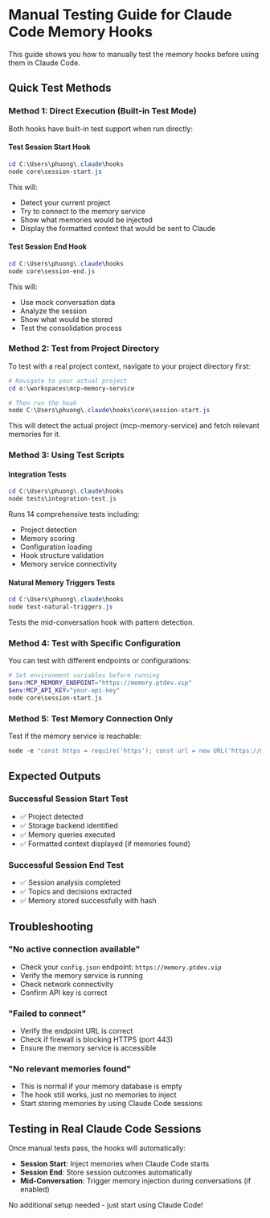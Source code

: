# Manual Testing Guide for Claude Code Memory Hooks

This guide shows you how to manually test the memory hooks before using them in Claude Code.

## Quick Test Methods

### Method 1: Direct Execution (Built-in Test Mode)

Both hooks have built-in test support when run directly:

#### Test Session Start Hook

```powershell
cd C:\Users\phuong\.claude\hooks
node core\session-start.js
```

This will:

- Detect your current project
- Try to connect to the memory service
- Show what memories would be injected
- Display the formatted context that would be sent to Claude

#### Test Session End Hook

```powershell
cd C:\Users\phuong\.claude\hooks
node core\session-end.js
```

This will:

- Use mock conversation data
- Analyze the session
- Show what would be stored
- Test the consolidation process

### Method 2: Test from Project Directory

To test with a real project context, navigate to your project directory first:

```powershell
# Navigate to your actual project
cd o:\workspaces\mcp-memory-service

# Then run the hook
node C:\Users\phuong\.claude\hooks\core\session-start.js
```

This will detect the actual project (mcp-memory-service) and fetch relevant memories for it.

### Method 3: Using Test Scripts

#### Integration Tests

```powershell
cd C:\Users\phuong\.claude\hooks
node tests\integration-test.js
```

Runs 14 comprehensive tests including:

- Project detection
- Memory scoring
- Configuration loading
- Hook structure validation
- Memory service connectivity

#### Natural Memory Triggers Tests

```powershell
cd C:\Users\phuong\.claude\hooks
node test-natural-triggers.js
```

Tests the mid-conversation hook with pattern detection.

### Method 4: Test with Specific Configuration

You can test with different endpoints or configurations:

```powershell
# Set environment variables before running
$env:MCP_MEMORY_ENDPOINT="https://memory.ptdev.vip"
$env:MCP_API_KEY="your-api-key"
node core\session-start.js
```

### Method 5: Test Memory Connection Only

Test if the memory service is reachable:

```powershell
node -e "const https = require('https'); const url = new URL('https://memory.ptdev.vip/api/health'); const options = { hostname: url.hostname, port: 443, path: url.pathname, method: 'GET', timeout: 5000, rejectUnauthorized: false }; const req = https.request(options, (res) => { console.log('Status:', res.statusCode); res.on('data', (d) => process.stdout.write(d)); }); req.on('error', (e) => console.error('Error:', e.message)); req.end();"
```

## Expected Outputs

### Successful Session Start Test

- ✅ Project detected
- ✅ Storage backend identified
- ✅ Memory queries executed
- ✅ Formatted context displayed (if memories found)

### Successful Session End Test

- ✅ Session analysis completed
- ✅ Topics and decisions extracted
- ✅ Memory stored successfully with hash

## Troubleshooting

### "No active connection available"

- Check your `config.json` endpoint: `https://memory.ptdev.vip`
- Verify the memory service is running
- Check network connectivity
- Confirm API key is correct

### "Failed to connect"

- Verify the endpoint URL is correct
- Check if firewall is blocking HTTPS (port 443)
- Ensure the memory service is accessible

### "No relevant memories found"

- This is normal if your memory database is empty
- The hook still works, just no memories to inject
- Start storing memories by using Claude Code sessions

## Testing in Real Claude Code Sessions

Once manual tests pass, the hooks will automatically:

- **Session Start**: Inject memories when Claude Code starts
- **Session End**: Store session outcomes automatically
- **Mid-Conversation**: Trigger memory injection during conversations (if enabled)

No additional setup needed - just start using Claude Code!
